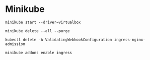# Minikube
```
minikube start --driver=virtualbox
```
```
minikube delete --all --purge
```
```
kubectl delete -A ValidatingWebhookConfiguration ingress-nginx-admission
```
```
minikube addons enable ingress
```